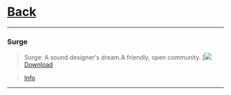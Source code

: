 # [Back](README.md)
---
### Surge
>  Surge: A sound designer's dream.A friendly, open community.
[![](https://surge-synthesizer.github.io/)
> [Download](https://github.com/surge-synthesizer/releases/releases/download/1.9.0/Surge-1.9.0-Setup.dmg)

> [Info](https://surge-synthesizer.github.io/)
---
